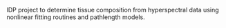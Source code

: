 IDP project to determine tissue composition from hyperspectral data using nonlinear fitting routines and pathlength models.
